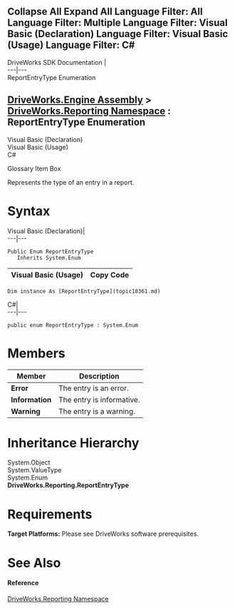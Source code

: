        

 Collapse All Expand All  Language Filter: All  Language Filter: Multiple  Language Filter: Visual Basic (Declaration) Language Filter: Visual Basic (Usage) Language Filter: C#  
---  
DriveWorks SDK Documentation  |   
---|---  
ReportEntryType Enumeration   
  
[DriveWorks.Engine Assembly](topic2156.md) > [DriveWorks.Reporting Namespace](topic10334.md) : ReportEntryType Enumeration  
---  
  
Visual Basic (Declaration)    
Visual Basic (Usage)    
C# 

Glossary Item Box

Represents the type of an entry in a report. 

# Syntax

Visual Basic (Declaration)|   
---|---  
      
    
    Public Enum ReportEntryType 
       Inherits System.Enum  
  
Visual Basic (Usage)| Copy Code  
---|---  
      
    
    Dim instance As [ReportEntryType](topic10361.md)  
  
C#|   
---|---  
      
    
    public enum ReportEntryType : System.Enum   
  
# Members

Member| Description  
---|---  
**Error**|  The entry is an error.  
**Information**|  The entry is informative.  
**Warning**|  The entry is a warning.  
  
# Inheritance Hierarchy

System.Object  
System.ValueType  
System.Enum  
**DriveWorks.Reporting.ReportEntryType**  


# Requirements

**Target Platforms:** Please see DriveWorks software prerequisites.

# See Also

#### Reference

[DriveWorks.Reporting Namespace](topic10334.md)


